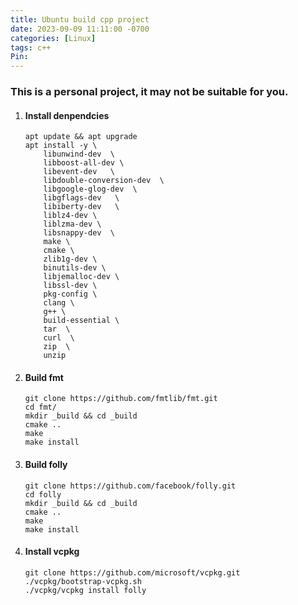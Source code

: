```yaml
---
title: Ubuntu build cpp project 
date: 2023-09-09 11:11:00 -0700
categories: [Linux]
tags: c++
Pin:
---
```


### This is a personal project, it may not be suitable for you.

1. #### Install denpendcies

   ```
   apt update && apt upgrade
   apt install -y \
       libunwind-dev  \     
       libboost-all-dev \  
       libevent-dev   \ 
       libdouble-conversion-dev  \ 
       libgoogle-glog-dev  \
       libgflags-dev   \
       libiberty-dev   \
       liblz4-dev \ 
       liblzma-dev \  
       libsnappy-dev  \ 
       make \    
       cmake \
       zlib1g-dev \    
       binutils-dev \     
       libjemalloc-dev \     
       libssl-dev \    
       pkg-config \
       clang \
       g++ \
       build-essential \
       tar  \
       curl  \
       zip  \
       unzip 
   ```

2. #### Build fmt

   ```
   git clone https://github.com/fmtlib/fmt.git
   cd fmt/
   mkdir _build && cd _build
   cmake ..
   make
   make install
   ```

3. #### Build folly

   ```
   git clone https://github.com/facebook/folly.git
   cd folly
   mkdir _build && cd _build
   cmake ..
   make
   make install
   ```

4. #### Install vcpkg 

   ```
   git clone https://github.com/microsoft/vcpkg.git
   ./vcpkg/bootstrap-vcpkg.sh
   ./vcpkg/vcpkg install folly
   ```

   